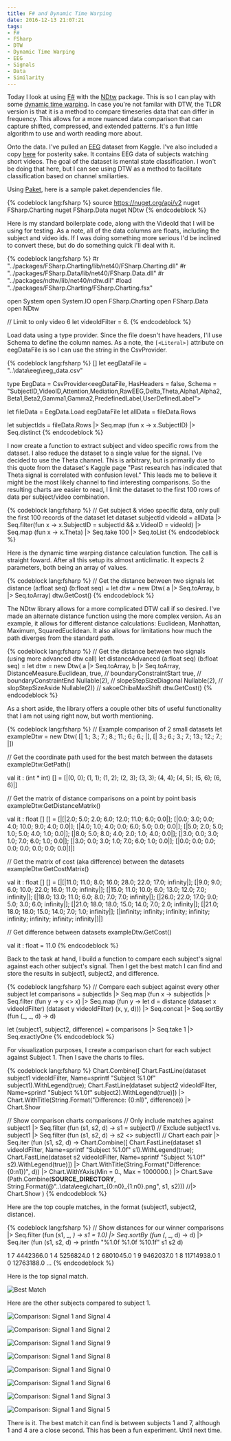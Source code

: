 ```yaml
---
title: F# and Dynamic Time Warping
date: 2016-12-13 21:07:21
tags:
- F#
- FSharp
- DTW
- Dynamic Time Warping
- EEG
- Signals
- Data
- Similarity
---
```


Today I look at using [F#](http://fsharp.org/) with the [NDtw](https://github.com/doblak/ndtw) package.  This is so I can play with some [dynamic time warping](https://en.wikipedia.org/wiki/Dynamic_time_warping).  In case you're not familar with DTW, the TLDR version is that it is a method to compare timeseries data that can differ in frequency.  This allows for a more nuanced data comparison that can capture shifted, compressed, and extended patterns.  It's a fun little algorithm to use and worth reading more about.

Onto the data. I've pulled an [EEG](https://www.kaggle.com/wanghaohan/eeg-brain-wave-for-confusion) dataset from Kaggle.  I've also included a copy [here](/data/EEG_data.zip) for posterity sake.  It contains EEG data of subjects watching short videos.  The goal of the dataset is mental state classification.  I won't be doing that here, but I can see using DTW as a method to facilitate classification based on channel smiliarties.

Using [Paket](https://github.com/fsprojects/Paket), here is a sample paket.dependencies file.

{% codeblock lang:fsharp %}
source https://nuget.org/api/v2
nuget FSharp.Charting
nuget FSharp.Data
nuget NDtw
{% endcodeblock %}

Here is my standard boilerplate code, along with the VideoId that I will be using for testing.  As a note, all of the data columns are floats, including the subject and video ids.  If I was doing something more serious I'd be inclined to convert these, but do do something quick I'll deal with it.

{% codeblock lang:fsharp %}
#r "../packages/FSharp.Charting/lib/net40/FSharp.Charting.dll"
#r "../packages/FSharp.Data/lib/net40/FSharp.Data.dll"
#r "../packages/ndtw/lib/net40/ndtw.dll"
#load "../packages/FSharp.Charting/FSharp.Charting.fsx"

open System
open System.IO
open FSharp.Charting
open FSharp.Data
open NDtw

// Limit to only video 6
let videoIdFilter = 6. 
{% endcodeblock %}

Load data using a type provider.  Since the file doesn't have headers, I'll use Schema to define the column names.  As a note, the ```[<Literal>]``` attribute on eegDataFile is so I can use the string in the CsvProvider.

{% codeblock lang:fsharp %}
[<Literal>]
let eegDataFile = "..\\data\\eeg\\eeg_data.csv"

type EegData = CsvProvider<eegDataFile, HasHeaders = false, Schema = "SubjectID,VideoID,Attention,Mediation,RawEEG,Delta,Theta,Alpha1,Alpha2,Beta1,Beta2,Gamma1,Gamma2,PredefinedLabel,UserDefinedLabel">

let fileData = EegData.Load eegDataFile
let allData = fileData.Rows 

let subjectIds = fileData.Rows |> Seq.map (fun x -> x.SubjectID) |> Seq.distinct 
{% endcodeblock %}


I now create a function to extract subject and video specific rows from the dataset.  I also reduce the dataset to a single value for the signal.  I've decided to use the Theta channel.  This is arbitrary, but is primarily due to this quote from the dataset's Kaggle page "Past research has indicated that Theta signal is correlated with confusion level."  This leads me to believe it might be the most likely channel to find interesting comparisons.  So the resulting charts are easier to read, I limit the dataset to the first 100 rows of data per subject/video combination.

{% codeblock lang:fsharp %}
// Get subject & video specific data, only pull the first 100 records of the dataset
let dataset subjectId videoId = 
    allData
    |> Seq.filter(fun x -> x.SubjectID = subjectId && x.VideoID = videoId)
    |> Seq.map (fun x -> x.Theta) 
    |> Seq.take 100
    |> Seq.toList
{% endcodeblock %}

Here is the dynamic time warping distance calculation function.  The call is straight foward.  After all this setup its almost anticlimatic. It expects 2 parameters, both being an array of values. 

{% codeblock lang:fsharp %}
// Get the distance between two signals
let distance (a:float seq) (b:float seq) = 
    let dtw = new Dtw(
        a |> Seq.toArray,
        b |> Seq.toArray)
    dtw.GetCost()
{% endcodeblock %}


The NDtw library allows for a more complicated DTW call if so desired.  I've made an alternate distance function using the more complex version.  As an example, it allows for different distance calculations: Euclidean, Manhattan, Maximum, SquaredEuclidean. It also allows for limitations how much the path diverges from the standard path.

{% codeblock lang:fsharp %}
// Get the distance between two signals (using more advanced dtw call)
let distanceAdvanced (a:float seq) (b:float seq) = 
    let dtw = new Dtw(
        a |> Seq.toArray,
        b |> Seq.toArray,
        DistanceMeasure.Euclidean,
        true, // boundaryConstraintStart 
        true, // boundaryConstraintEnd
        Nullable<int>(2), // slopeStepSizeDiagonal
        Nullable<int>(2), // slopStepSizeAside
        Nullable<int>(2)) // sakoeChibaMaxShift
    dtw.GetCost()
{% endcodeblock %}

As a short aside, the library offers a couple other bits of useful functionality that I am not using right now, but worth mentioning.

{% codeblock lang:fsharp %}
// Example comparison of 2 small datasets
let exampleDtw = new Dtw(
    [| 1.; 3.; 7.; 8.; 11.;  6.; 6.; |],
    [| 3.; 6.; 3.; 7.; 13.; 12.; 7.; |])


// Get the coordinate path used for the best match between the datasets
exampleDtw.GetPath()

val it : (int * int) [] =
  [|(0, 0); (1, 1); (1, 2); (2, 3); (3, 3); (4, 4); (4, 5); (5, 6); (6, 6)|]


// Get the matrix of distance comparisons on a point by point basis
exampleDtw.GetDistanceMatrix()

val it : float [] [] =
  [|[|2.0; 5.0; 2.0; 6.0; 12.0; 11.0; 6.0; 0.0|];
    [|0.0; 3.0; 0.0; 4.0; 10.0; 9.0; 4.0; 0.0|];
    [|4.0; 1.0; 4.0; 0.0; 6.0; 5.0; 0.0; 0.0|];
    [|5.0; 2.0; 5.0; 1.0; 5.0; 4.0; 1.0; 0.0|];
    [|8.0; 5.0; 8.0; 4.0; 2.0; 1.0; 4.0; 0.0|];
    [|3.0; 0.0; 3.0; 1.0; 7.0; 6.0; 1.0; 0.0|];
    [|3.0; 0.0; 3.0; 1.0; 7.0; 6.0; 1.0; 0.0|];
    [|0.0; 0.0; 0.0; 0.0; 0.0; 0.0; 0.0; 0.0|]|]


// Get the matrix of cost (aka difference) between the datasets 
exampleDtw.GetCostMatrix()

val it : float [] [] =
  [|[|11.0; 11.0; 8.0; 16.0; 28.0; 22.0; 17.0; infinity|];
    [|9.0; 9.0; 6.0; 10.0; 22.0; 16.0; 11.0; infinity|];
    [|15.0; 11.0; 10.0; 6.0; 13.0; 12.0; 7.0; infinity|];
    [|18.0; 13.0; 11.0; 6.0; 8.0; 7.0; 7.0; infinity|];
    [|26.0; 22.0; 17.0; 9.0; 5.0; 3.0; 6.0; infinity|];
    [|21.0; 18.0; 18.0; 15.0; 14.0; 7.0; 2.0; infinity|];
    [|21.0; 18.0; 18.0; 15.0; 14.0; 7.0; 1.0; infinity|];
    [|infinity; infinity; infinity; infinity; infinity; infinity; infinity; infinity|]|]


// Get difference between datasets
exampleDtw.GetCost()

val it : float = 11.0
{% endcodeblock %}


Back to the task at hand, I build a function to compare each subject's signal against each other subject's signal.  Then I get the best match I can find and store the results in subject1, subject2, and difference.


{% codeblock lang:fsharp %}
// Compare each subject against every other subject
let comparisons = 
    subjectIds
    |> Seq.map (fun x -> 
        subjectIds
        |> Seq.filter (fun y -> y <> x)
        |> Seq.map (fun y -> 
            let d = distance (dataset x videoIdFilter) (dataset y videoIdFilter)
            (x, y, d)))
    |> Seq.concat
    |> Seq.sortBy (fun (_, _, d) -> d)

let (subject1, subject2, difference) = 
    comparisons
    |> Seq.take 1
    |> Seq.exactlyOne
{% endcodeblock %}

For visualization purposes, I create a comparison chart for each subject against Subject 1.  Then I save the charts to files.

{% codeblock lang:fsharp %}
Chart.Combine([
    Chart.FastLine(dataset subject1 videoIdFilter, Name=sprintf "Subject %1.0f" subject1).WithLegend(true);
    Chart.FastLine(dataset subject2 videoIdFilter, Name=sprintf "Subject %1.0f" subject2).WithLegend(true)])
|> Chart.WithTitle(String.Format("Difference: {0:n1}", difference))
|> Chart.Show

// Show comparison charts
comparisons
// Only include matches against subject1
|> Seq.filter (fun (s1, s2, d) -> s1 = subject1)
// Exclude subject1 vs. subject1
|> Seq.filter (fun (s1, s2, d) -> s2 <> subject1)
// Chart each pair
|> Seq.iter (fun (s1, s2, d) -> 
    Chart.Combine([
        Chart.FastLine(dataset s1 videoIdFilter, Name=sprintf "Subject %1.0f" s1).WithLegend(true);
        Chart.FastLine(dataset s2 videoIdFilter, Name=sprintf "Subject %1.0f" s2).WithLegend(true)])
    |> Chart.WithTitle(String.Format("Difference: {0:n1})", d))
    |> Chart.WithYAxis(Min = 0., Max = 1000000.)
    |> Chart.Save (Path.Combine(__SOURCE_DIRECTORY__, String.Format(@"..\\data\\eeg\\chart_{0:n0}_{1:n0}.png", s1, s2)))
    //|> Chart.Show
    )
{% endcodeblock %}

Here are the top couple matches, in the format (subject1, subject2, distance).

{% codeblock lang:fsharp %}
// Show distances for our winner 
comparisons
|> Seq.filter (fun (s1, _, _) -> s1 = 1.0)
|> Seq.sortBy (fun (_, _, d) -> d)
|> Seq.iter (fun (s1, s2, d) -> printfn "%1.0f %1.0f %10.1f" s1 s2 d)

1 7  4442366.0
1 4  5256824.0
1 2  6801045.0
1 9  9462037.0
1 8 11714938.0
1 0 12763188.0
...
{% endcodeblock %}

Here is the top signal match.

![Best Match](/images/dtw1/chart_1_7.png)

Here are the other subjects compared to subject 1.

![Comparison: Signal 1 and Signal 4](/images/dtw1/chart_1_4.png)

![Comparison: Signal 1 and Signal 2](/images/dtw1/chart_1_2.png)

![Comparison: Signal 1 and Signal 9](/images/dtw1/chart_1_9.png)

![Comparison: Signal 1 and Signal 8](/images/dtw1/chart_1_8.png)

![Comparison: Signal 1 and Signal 0](/images/dtw1/chart_1_0.png)

![Comparison: Signal 1 and Signal 6](/images/dtw1/chart_1_6.png)

![Comparison: Signal 1 and Signal 3](/images/dtw1/chart_1_3.png)

![Comparison: Signal 1 and Signal 5](/images/dtw1/chart_1_5.png)

There is it.  The best match it can find is between subjects 1 and 7, although 1 and 4 are a close second. This has been a fun experiment.  Until next time.



